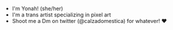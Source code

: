 - I'm Yonah! (she/her)
- I'm a trans artist specializing in pixel art
- Shoot me a Dm on twitter (@calzadomestica) for whatever! ❤
